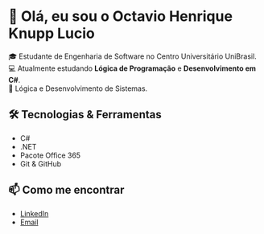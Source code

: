 # 👋 Olá, eu sou o Octavio Henrique Knupp Lucio

🎓 Estudante de Engenharia de Software no Centro Universitário UniBrasil.  
💻 Atualmente estudando **Lógica de Programação** e **Desenvolvimento em C#**.  
🚀 Lógica e Desenvolvimento de Sistemas.  

## 🛠️ Tecnologias & Ferramentas
- C#
- .NET
- Pacote Office 365
- Git & GitHub

## 📫 Como me encontrar
- [LinkedIn](https://www.linkedin.com/in/seu-perfil)
- [Email](mailto:seuemail@exemplo.com)
